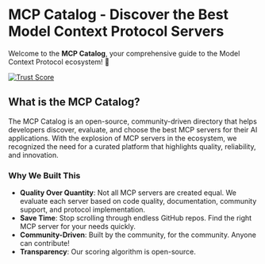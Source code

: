 # MCP Catalog - Discover the Best Model Context Protocol Servers

Welcome to the **MCP Catalog**, your comprehensive guide to the Model Context Protocol ecosystem! 🚀

[![Trust Score](https://archestra.ai/mcp-catalog/api/badge/quality/strowk/mcp-k8s-go)](https://archestra.ai/mcp-catalog/strowk__mcp-k8s-go)

## What is the MCP Catalog?

The MCP Catalog is an open-source, community-driven directory that helps developers discover, evaluate, and choose the best MCP servers for their AI applications. With the explosion of MCP servers in the ecosystem, we recognized the need for a curated platform that highlights quality, reliability, and innovation.

### Why We Built This

- **Quality Over Quantity**: Not all MCP servers are created equal. We evaluate each server based on code quality, documentation, community support, and protocol implementation.
- **Save Time**: Stop scrolling through endless GitHub repos. Find the right MCP server for your needs quickly.
- **Community-Driven**: Built by the community, for the community. Anyone can contribute!
- **Transparency**: Our scoring algorithm is open-source.
